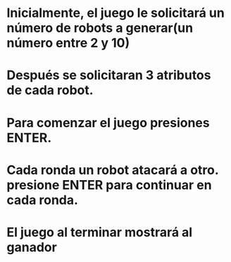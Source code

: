 # Inicialmente, el juego le solicitará un número de robots a generar(un número entre 2 y 10)
# Después se solicitaran 3 atributos de cada robot.
# Para comenzar el juego presiones ENTER.
# Cada ronda un robot atacará a otro. presione ENTER para continuar en cada ronda.
# El juego al terminar mostrará al ganador

